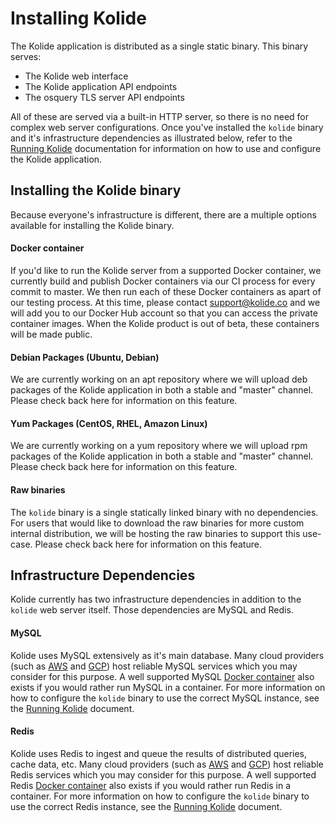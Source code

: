 Installing Kolide
=================

The Kolide application is distributed as a single static binary. This binary serves:

- The Kolide web interface
- The Kolide application API endpoints
- The osquery TLS server API endpoints

All of these are served via a built-in HTTP server, so there is no need for complex web server configurations. Once you've installed the `kolide` binary and it's infrastructure dependencies as illustrated below, refer to the [Running Kolide](./running-kolide.md) documentation for information on how to use and configure the Kolide application.

## Installing the Kolide binary

Because everyone's infrastructure is different, there are a multiple options available for installing the Kolide binary.

#### Docker container

If you'd like to run the Kolide server from a supported Docker container, we currently build and publish Docker containers via our CI process for every commit to master. We then run each of these Docker containers as apart of our testing process. At this time, please contact [support@kolide.co](mailto:support@kolide.co) and we will add you to our Docker Hub account so that you can access the private container images. When the Kolide product is out of beta, these containers will be made public.

#### Debian Packages (Ubuntu, Debian)

We are currently working on an apt repository where we will upload deb packages of the Kolide application in both a stable and "master" channel. Please check back here for information on this feature.

#### Yum Packages (CentOS, RHEL, Amazon Linux)

We are currently working on a yum repository where we will upload rpm packages of the Kolide application in both a stable and "master" channel. Please check back here for information on this feature.

#### Raw binaries

The `kolide` binary is a single statically linked binary with no dependencies. For users that would like to download the raw binaries for more custom internal distribution, we will be hosting the raw binaries to support this use-case. Please check back here for information on this feature.

## Infrastructure Dependencies

Kolide currently has two infrastructure dependencies in addition to the `kolide` web server itself. Those dependencies are MySQL and Redis.

#### MySQL

Kolide uses MySQL extensively as it's main database. Many cloud providers (such as [AWS](https://aws.amazon.com/rds/mysql/) and [GCP](https://cloud.google.com/sql/)) host reliable MySQL services which you may consider for this purpose. A well supported MySQL [Docker container](https://hub.docker.com/_/mysql/) also exists if you would rather run MySQL in a container. For more information on how to configure the `kolide` binary to use the correct MySQL instance, see the [Running Kolide](./running-kolide.md) document.

#### Redis

Kolide uses Redis to ingest and queue the results of distributed queries, cache data, etc. Many cloud providers (such as [AWS](https://aws.amazon.com/elasticache/) and [GCP](https://console.cloud.google.com/launcher/details/click-to-deploy-images/redis)) host reliable Redis services which you may consider for this purpose. A well supported Redis [Docker container](https://hub.docker.com/_/redis/) also exists if you would rather run Redis in a container. For more information on how to configure the `kolide` binary to use the correct Redis instance, see the [Running Kolide](./running-kolide.md) document.
